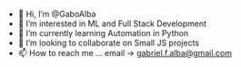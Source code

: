 - 👋 Hi, I’m @GaboAlba
- 👀 I’m interested in ML and Full Stack Development
- 🌱 I’m currently learning Automation in Python
- 💞️ I’m looking to collaborate on Small JS projects
- 📫 How to reach me ... email -> gabriel.f.alba@gmail.com

<!---
GaboAlba/GaboAlba is a ✨ special ✨ repository because its `README.md` (this file) appears on your GitHub profile.
You can click the Preview link to take a look at your changes.
--->
